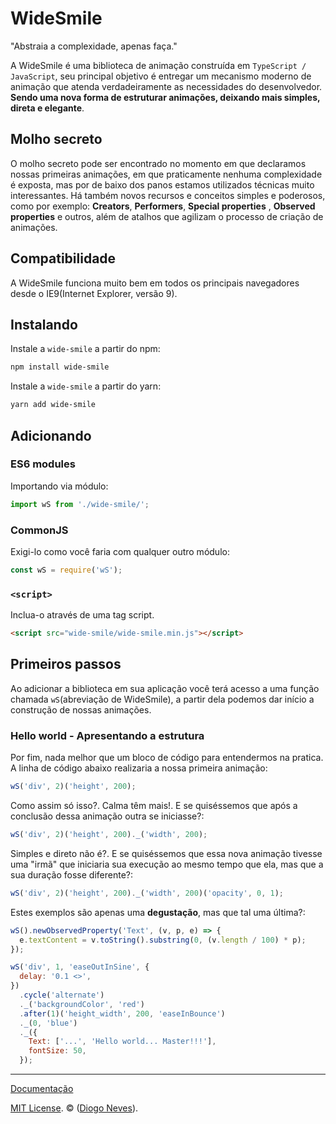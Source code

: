 ﻿# WideSmile

"Abstraia a complexidade, apenas faça."

A WideSmile é uma biblioteca de animação construída em `TypeScript / JavaScript`, seu principal objetivo é entregar um mecanismo moderno de animação que atenda verdadeiramente as necessidades do desenvolvedor. **Sendo uma nova forma de estruturar animações, deixando mais simples, direta e elegante**.

## Molho secreto

O molho secreto pode ser encontrado no momento em que declaramos nossas primeiras animações, em que praticamente nenhuma complexidade é exposta, mas por de baixo dos panos estamos utilizados técnicas muito interessantes. Há também novos recursos e conceitos simples e poderosos, como por exemplo: **Creators**, **Performers**, **Special properties** , **Observed properties** e outros, além de atalhos que agilizam o processo de criação de animações.

## Compatibilidade

A WideSmile funciona muito bem em todos os principais navegadores desde o IE9(Internet Explorer, versão 9).

## Instalando

Instale a `wide-smile` a partir do npm:

```bash
npm install wide-smile
```

Instale a `wide-smile` a partir do yarn:

```bash
yarn add wide-smile
```

## Adicionando

### ES6 modules

Importando via módulo:

```javascript
import wS from './wide-smile/';
```

### CommonJS

Exigi-lo como você faria com qualquer outro módulo:

```javascript
const wS = require('wS');
```

### `<script>`

Inclua-o através de uma tag script.

```html
<script src="wide-smile/wide-smile.min.js"></script>
```

## Primeiros passos

Ao adicionar a biblioteca em sua aplicação você terá acesso a uma função chamada `wS`(abreviação de WideSmile), a partir dela podemos dar início a construção de nossas animações.

### Hello world - Apresentando a estrutura

Por fim, nada melhor que um bloco de código para entendermos na pratica. A linha de código abaixo realizaria a nossa primeira animação:

```javascript
wS('div', 2)('height', 200);
```

Como assim só isso?. Calma têm mais!. E se quiséssemos que após a conclusão dessa animação outra se iniciasse?:

```javascript
wS('div', 2)('height', 200)._('width', 200);
```

Simples e direto não é?. E se quiséssemos que essa nova animação tivesse uma "irmã" que iniciaria sua execução ao mesmo tempo que ela, mas que a sua duração fosse diferente?:

```javascript
wS('div', 2)('height', 200)._('width', 200)('opacity', 0, 1);
```

Estes exemplos são apenas uma **degustação**, mas que tal uma última?:

```javascript
wS().newObservedProperty('Text', (v, p, e) => {
  e.textContent = v.toString().substring(0, (v.length / 100) * p);
});

wS('div', 1, 'easeOutInSine', {
  delay: '0.1 <>',
})
  .cycle('alternate')
  ._('backgroundColor', 'red')
  .after(1)('height_width', 200, 'easeInBounce')
  ._(0, 'blue')
  ._({
    Text: ['...', 'Hello world... Master!!!'],
    fontSize: 50,
  });
```

---

[Documentação](https://github.com/diogoneves07/wide-smile/wiki)

[MIT License](LICENSE). © ([Diogo Neves](http://linkedin.com/in/diogoneves07/)).
